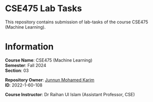 # CSE475 Lab Tasks

This repository contains submission of lab-tasks of the course CSE475 (Machine Learning).

# Information
**Course Name**: CSE475 (Machine Learning)  
**Semester**: Fall 2024  
**Section**: 03  

**Repository Owner**: [Junnun Mohamed Karim](https://github.com/junnunkarim)  
**ID**: 2022-1-60-108  

**Course Instructor**: Dr Raihan Ul Islam (Assistant Professor, CSE)  
